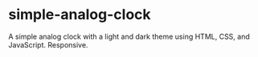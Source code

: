 # simple-analog-clock

A simple analog clock with a light and dark theme using HTML, CSS, and JavaScript. Responsive.
